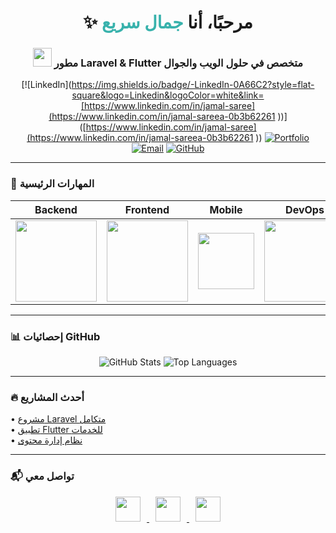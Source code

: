 <h1 align="center">✨ مرحبًا، أنا <span style="color:#38B2AC">جمال سريع</span></h1>
<h3 align="center"><img src="https://media.giphy.com/media/WUlplcMpOCEmTGBtBW/giphy.gif" width="30"> مطور Laravel & Flutter متخصص في حلول الويب والجوال</h3>

<div align="center">

[![LinkedIn](https://img.shields.io/badge/-LinkedIn-0A66C2?style=flat-square&logo=Linkedin&logoColor=white&link=[https://www.linkedin.com/in/jamal-saree](https://www.linkedin.com/in/jamal-sareea-0b3b62261 ))]([https://www.linkedin.com/in/jamal-saree](https://www.linkedin.com/in/jamal-sareea-0b3b62261 ))
[![Portfolio](https://img.shields.io/badge/-Portfolio-FF5722?style=flat-square&logo=About.me&logoColor=white&link=https://solo.to/jamalsareea)](https://solo.to/jamalsareea)
[![Email](https://img.shields.io/badge/-Email-EA4335?style=flat-square&logo=Gmail&logoColor=white&link=mailto:your.email@example.com)](mailto:your.email@example.com)
[![GitHub](https://img.shields.io/badge/-GitHub-181717?style=flat-square&logo=GitHub&logoColor=white&link=https://github.com/jamal-sareea25)](https://github.com/jamal-sareea25)

</div>

---

### 🎯 المهارات الرئيسية
<div align="center">
  
| Backend | Frontend | Mobile | DevOps |
|---------|----------|--------|--------|
| <img src="https://skillicons.dev/icons?i=laravel,php,mysql" width="130"> | <img src="https://skillicons.dev/icons?i=html,css,js,bootstrap" width="130"> | <img src="https://skillicons.dev/icons?i=flutter,dart" width="90"> | <img src="https://skillicons.dev/icons?i=git,docker,aws" width="130"> |

</div>

---

### 📊 إحصائيات GitHub
<div align="center">

![GitHub Stats](https://github-readme-stats.vercel.app/api?username=jamal-sareea25&show_icons=true&count_private=true&theme=algolia&hide_border=true)
![Top Languages](https://github-readme-stats.vercel.app/api/top-langs/?username=jamal-sareea25&layout=compact&theme=algolia&hide_border=true)

</div>

---

### 🔥 أحدث المشاريع
<!-- استبدل هذه الروابط بمشاريعك الحقيقية -->
• [مشروع Laravel متكامل](https://github.com/jamal-sareea25/project1)  
• [تطبيق Flutter للخدمات](https://github.com/jamal-sareea25/project2)  
• [نظام إدارة محتوى](https://github.com/jamal-sareea25/project3)

---

### 📬 تواصل معي
<p align="center">
  <a href="https://www.linkedin.com/in/jamal-saree" target="_blank">
    <img src="https://cdn-icons-png.flaticon.com/512/174/174857.png" width="40" style="margin:0 10px">
  </a>
  <a href="https://solo.to/jamalsareea" target="_blank">
    <img src="https://cdn-icons-png.flaticon.com/512/1006/1006771.png" width="40" style="margin:0 10px">
  </a>
  <a href="mailto:your.email@example.com" target="_blank">
    <img src="https://cdn-icons-png.flaticon.com/512/732/732200.png" width="40" style="margin:0 10px">
  </a>
</p>
